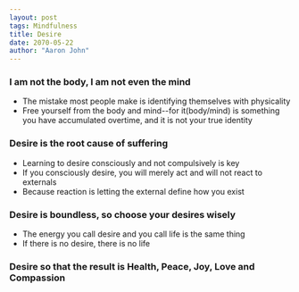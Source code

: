 ```yaml
---
layout: post
tags: Mindfulness
title: Desire
date: 2070-05-22
author: "Aaron John"
---
```


### I am not the body, I am not even the mind

- The mistake most people make is identifying themselves with physicality
- Free yourself from the body and mind--for it(body/mind) is something you have accumulated overtime, and it is not your true identity

### Desire is the root cause of suffering

- Learning to desire consciously and not compulsively is key
- If you consciously desire, you will merely act and will not react to externals
- Because reaction is letting the external define how you exist

### Desire is boundless, so choose your desires wisely

- The energy you call desire and you call life is the same thing
- If there is no desire, there is no life

### Desire so that the result is Health, Peace, Joy, Love and Compassion
